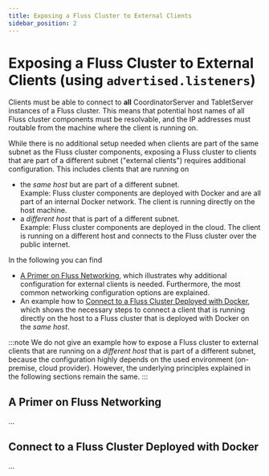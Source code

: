 ```yaml
---
title: Exposing a Fluss Cluster to External Clients
sidebar_position: 2
---
```


<!--
 Copyright (c) 2025 Alibaba Group Holding Ltd.

 Licensed under the Apache License, Version 2.0 (the "License");
 you may not use this file except in compliance with the License.
 You may obtain a copy of the License at

      http://www.apache.org/licenses/LICENSE-2.0

 Unless required by applicable law or agreed to in writing, software
 distributed under the License is distributed on an "AS IS" BASIS,
 WITHOUT WARRANTIES OR CONDITIONS OF ANY KIND, either express or implied.
 See the License for the specific language governing permissions and
 limitations under the License.
-->

# Exposing a Fluss Cluster to External Clients (using `advertised.listeners`)

Clients must be able to connect to **all** CoordinatorServer and TabletServer instances of a Fluss cluster.
This means that potential host names of all Fluss cluster components must be resolvable, and the IP addresses must routable from the machine where the client is running on.

While there is no additional setup needed when clients are part of the same subnet as the Fluss cluster components, exposing a Fluss cluster to clients that are part of a different subnet ("external clients") requires additional configuration.
This includes clients that are running on

- the _same host_ but are part of a different subnet.   
    Example: Fluss cluster components are deployed with Docker and are all part of an internal Docker network. The client is running directly on the host machine.
- a _different host_ that is part of a different subnet.   
    Example: Fluss cluster components are deployed in the cloud. The client is running on a different host and connects to the Fluss cluster over the public internet.

In the following you can find

- [A Primer on Fluss Networking](#a-primer-on-fluss-networking), which illustrates why additional configuration for external clients is needed. Furthermore, the most common networking configuration options are explained.
- An example how to [Connect to a Fluss Cluster Deployed with Docker](#connect-to-a-fluss-cluster-deployed-with-docker), which shows the necessary steps to connect a client that is running directly on the host to a Fluss cluster that is deployed with Docker on the _same host_.

:::note
We do not give an example how to expose a Fluss cluster to external clients that are running on a _different host_ that is part of a different subnet, because the configuration highly depends on the used environment (on-premise, cloud provider). 
However, the underlying principles explained in the following sections remain the same.
:::


## A Primer on Fluss Networking

...

## Connect to a Fluss Cluster Deployed with Docker

...
